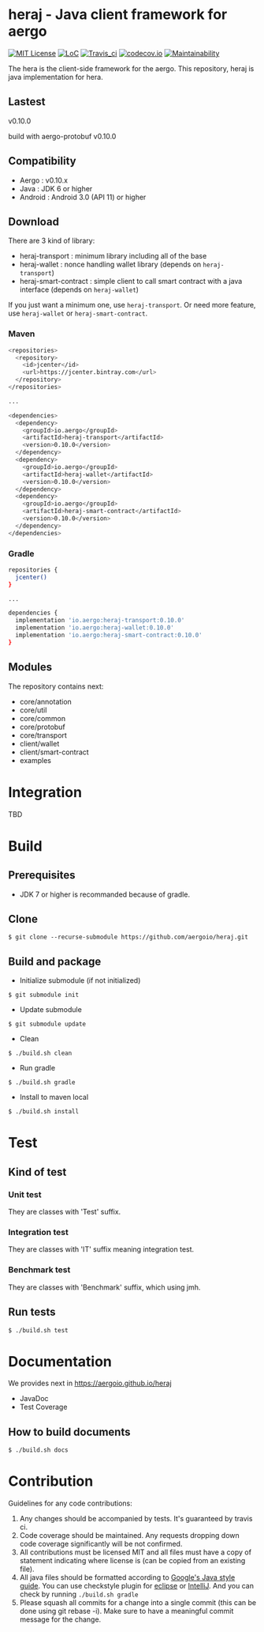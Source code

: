 # heraj - Java client framework for aergo

[![MIT License](https://img.shields.io/badge/license-MIT-blue.svg)](https://opensource.org/licenses/MIT)
[![LoC](https://tokei.rs/b1/github/aergoio/heraj)](https://github.com/aergoio/heraj)
[![Travis_ci](https://travis-ci.org/aergoio/heraj.svg?branch=master)](https://travis-ci.org/aergoio/heraj)
[![codecov.io](http://codecov.io/github/aergoio/heraj/coverage.svg?branch=master)](http://codecov.io/github/aergoio/heraj?branch=master)
[![Maintainability](https://api.codeclimate.com/v1/badges/a0aa6cecd0067bddc770/maintainability)](https://codeclimate.com/github/aergoio/heraj/maintainability)

The hera is the client-side framework for the aergo.
This repository, heraj is java implementation for hera.

## Lastest

v0.10.0

build with aergo-protobuf v0.10.0

## Compatibility

* Aergo : v0.10.x
* Java : JDK 6 or higher
* Android : Android 3.0 (API 11) or higher

## Download

There are 3 kind of library:

* heraj-transport : minimum library including all of the base
* heraj-wallet : nonce handling wallet library (depends on `heraj-transport`)
* heraj-smart-contract : simple client to call smart contract with a java interface (depends on `heraj-wallet`)

If you just want a minimum one, use `heraj-transport`. Or need more feature, use `heraj-wallet` or `heraj-smart-contract`.

### Maven

```sh
<repositories>
  <repository>
    <id>jcenter</id>
    <url>https://jcenter.bintray.com</url>
  </repository>
</repositories>

...

<dependencies>
  <dependency>
    <groupId>io.aergo</groupId>
    <artifactId>heraj-transport</artifactId>
    <version>0.10.0</version>
  </dependency>
  <dependency>
    <groupId>io.aergo</groupId>
    <artifactId>heraj-wallet</artifactId>
    <version>0.10.0</version>
  </dependency>
  <dependency>
    <groupId>io.aergo</groupId>
    <artifactId>heraj-smart-contract</artifactId>
    <version>0.10.0</version>
  </dependency>
</dependencies>
```

### Gradle

```sh
repositories {
  jcenter()
}

...

dependencies {
  implementation 'io.aergo:heraj-transport:0.10.0'
  implementation 'io.aergo:heraj-wallet:0.10.0'
  implementation 'io.aergo:heraj-smart-contract:0.10.0'
}
```

## Modules

The repository contains next:

* core/annotation
* core/util
* core/common
* core/protobuf
* core/transport
* client/wallet
* client/smart-contract
* examples

# Integration

TBD

# Build

## Prerequisites

* JDK 7 or higher is recommanded because of gradle.

## Clone

```console
$ git clone --recurse-submodule https://github.com/aergoio/heraj.git
```

## Build and package

* Initialize submodule (if not initialized)

```console
$ git submodule init
```

* Update submodule

```console
$ git submodule update
```

* Clean

```console
$ ./build.sh clean
```

* Run gradle

```console
$ ./build.sh gradle
```

* Install to maven local

```console
$ ./build.sh install
```

# Test

## Kind of test

### Unit test

They are classes with 'Test' suffix.

### Integration test

They are classes with 'IT' suffix meaning integration test.

### Benchmark test

They are classes with 'Benchmark' suffix, which using jmh.

## Run tests

```console
$ ./build.sh test
```

# Documentation

We provides next in https://aergoio.github.io/heraj

* JavaDoc
* Test Coverage

## How to build documents

```console
$ ./build.sh docs
```

# Contribution

Guidelines for any code contributions:

1. Any changes should be accompanied by tests. It's guaranteed by travis ci.
2. Code coverage should be maintained. Any requests dropping down code coverage significantly will be not confirmed.
3. All contributions must be licensed MIT and all files must have a copy of statement indicating where license is (can be copied from an existing file).
4. All java files should be formatted according to [Google's Java style guide](http://google.github.io/styleguide/javaguide.html). You can use checkstyle plugin for [eclipse](https://checkstyle.org/eclipse-cs/#!/) or [IntelliJ](https://plugins.jetbrains.com/plugin/1065-checkstyle-idea). And you can check by running `./build.sh gradle`
5. Please squash all commits for a change into a single commit (this can be done using git rebase -i). Make sure to have a meaningful commit message for the change.
